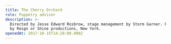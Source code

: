 ```yaml
---
title: The Cherry Orchard
role: Puppetry advisor
description: >-
  Directed by Jesse Edward Rosbrow, stage management by Storm Garner. Produced
  by Reign or Shine productions, New York.
openedAt: 2017-10-15T14:28:00.000Z
---
```


